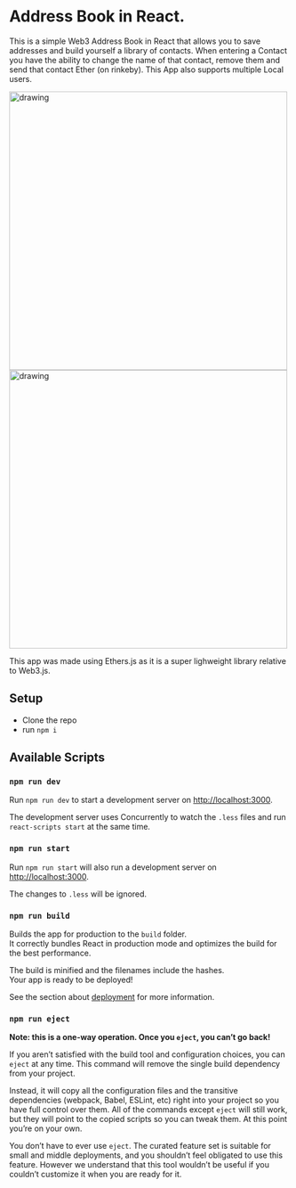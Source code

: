 # Address Book in React.

This is a simple Web3 Address Book in React that allows you to save addresses and build yourself a library of contacts.
When entering a Contact you have the ability to change the name of that contact, remove them and send that contact Ether (on rinkeby).
This App also supports multiple Local users.

<img src="https://user-images.githubusercontent.com/38708022/126053949-35eab0ed-3db2-498a-a21f-4628c5f42480.png" alt="drawing" width="500"/>
<img src="https://user-images.githubusercontent.com/38708022/126053954-6176c967-0bda-46e4-bf62-946381d5e6f5.png" alt="drawing" width="500"/>

This app was made using Ethers.js as it is a super lighweight library relative to Web3.js.

## Setup

- Clone the repo
- run `npm i`

## Available Scripts

### `npm run dev`

Run `npm run dev` to start a development server on [http://localhost:3000](http://localhost:3000).

The development server uses Concurrently to watch the `.less` files and run `react-scripts start` at the same time.

### `npm run start`

Run `npm run start` will also run a development server on [http://localhost:3000](http://localhost:3000).

The changes to `.less` will be ignored.

### `npm run build`

Builds the app for production to the `build` folder.\
It correctly bundles React in production mode and optimizes the build for the best performance.

The build is minified and the filenames include the hashes.\
Your app is ready to be deployed!

See the section about [deployment](https://facebook.github.io/create-react-app/docs/deployment) for more information.

### `npm run eject`

**Note: this is a one-way operation. Once you `eject`, you can’t go back!**

If you aren’t satisfied with the build tool and configuration choices, you can `eject` at any time. This command will remove the single build dependency from your project.

Instead, it will copy all the configuration files and the transitive dependencies (webpack, Babel, ESLint, etc) right into your project so you have full control over them. All of the commands except `eject` will still work, but they will point to the copied scripts so you can tweak them. At this point you’re on your own.

You don’t have to ever use `eject`. The curated feature set is suitable for small and middle deployments, and you shouldn’t feel obligated to use this feature. However we understand that this tool wouldn’t be useful if you couldn’t customize it when you are ready for it.
